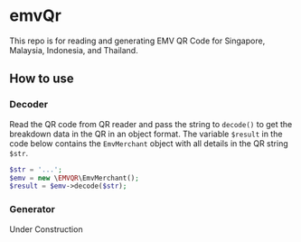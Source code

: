 # emvQr
This repo is for reading and generating EMV QR Code for Singapore, Malaysia, Indonesia, and Thailand.

## How to use

### Decoder

Read the QR code from QR reader and pass the string to `decode()` to get the breakdown data in the QR in an object format. The variable `$result` in the code below contains the `EmvMerchant` object with all details in the QR string `$str`.

```PHP
$str = '...';
$emv = new \EMVQR\EmvMerchant();
$result = $emv->decode($str);
```

### Generator

Under Construction
